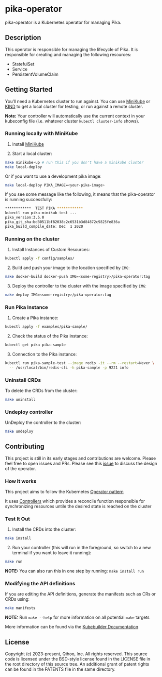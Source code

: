 # pika-operator

pika-operator is a Kubernetes operator for managing Pika.

## Description

This operator is responsible for managing the lifecycle of Pika.
It is responsible for creating and managing the following resources:

- StatefulSet
- Service
- PersistentVolumeClaim

## Getting Started

You’ll need a Kubernetes cluster to run against. You can use [MiniKube](https://minikube.sigs.k8s.io)
or [KIND](https://kind.sigs.k8s.io) to get a local cluster for testing, or run against a remote cluster.

**Note:** Your controller will automatically use the current context in your kubeconfig file (i.e. whatever
cluster `kubectl cluster-info` shows).

### Running locally with MiniKube

1. Install [MiniKube](https://minikube.sigs.k8s.io/docs/start/)

2. Start a local cluster:

```sh
make minikube-up # run this if you don't have a minikube cluster
make local-deploy
```

Or if you want to use a development pika image:

```sh
make local-deploy PIKA_IMAGE=<your-pika-image>
```

If you see some message like the following, it means that the pika-operator is running successfully:

```sh
************  TEST PIKA ************
kubectl run pika-minikub-test ...
pika_version:3.5.0
pika_git_sha:bd30511bf82038c2c6531b3d84872c9825fe836a
pika_build_compile_date: Dec  1 2020
````

### Running on the cluster

1. Install Instances of Custom Resources:

```sh
kubectl apply -f config/samples/
```

2. Build and push your image to the location specified by `IMG`:

```sh
make docker-build docker-push IMG=<some-registry>/pika-operator:tag
```

3. Deploy the controller to the cluster with the image specified by `IMG`:

```sh
make deploy IMG=<some-registry>/pika-operator:tag
```

### Run Pika Instance

1. Create a Pika instance:

```sh
kubectl apply -f examples/pika-sample/
```

2. Check the status of the Pika instance:

```sh
kubectl get pika pika-sample
```

3. Connection to the Pika instance:

```sh
kubectl run pika-sample-test --image redis -it --rm --restart=Never \
  -- /usr/local/bin/redis-cli -h pika-sample -p 9221 info
```

### Uninstall CRDs

To delete the CRDs from the cluster:

```sh
make uninstall
```

### Undeploy controller

UnDeploy the controller to the cluster:

```sh
make undeploy
```

## Contributing

This project is still in its early stages and contributions are welcome. Please feel free to open issues and PRs.
Please see this [issue](https://github.com/OpenAtomFoundation/pika/issues/1236) to discuss the design of the operator.

### How it works

This project aims to follow the
Kubernetes [Operator pattern](https://kubernetes.io/docs/concepts/extend-kubernetes/operator/)

It uses [Controllers](https://kubernetes.io/docs/concepts/architecture/controller/)
which provides a reconcile function responsible for synchronizing resources untile the desired state is reached on the
cluster

### Test It Out

1. Install the CRDs into the cluster:

```sh
make install
```

2. Run your controller (this will run in the foreground, so switch to a new terminal if you want to leave it running):

```sh
make run
```

**NOTE:** You can also run this in one step by running: `make install run`

### Modifying the API definitions

If you are editing the API definitions, generate the manifests such as CRs or CRDs using:

```sh
make manifests
```

**NOTE:** Run `make --help` for more information on all potential `make` targets

More information can be found via the [Kubebuilder Documentation](https://book.kubebuilder.io/introduction.html)

## License

Copyright (c) 2023-present, Qihoo, Inc. All rights reserved.
This source code is licensed under the BSD-style license found in the
LICENSE file in the root directory of this source tree. An additional grant
of patent rights can be found in the PATENTS file in the same directory.
